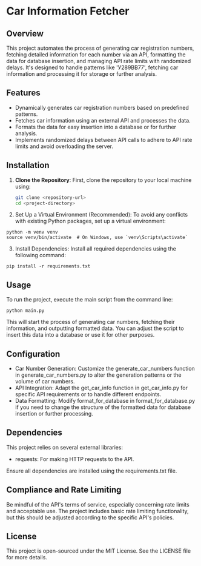 # Car Information Fetcher

## Overview
This project automates the process of generating car registration numbers, fetching detailed information for each number via an API, formatting the data for database insertion, and managing API rate limits with randomized delays. It's designed to handle patterns like 'У289ВВ77', fetching car information and processing it for storage or further analysis.

## Features
- Dynamically generates car registration numbers based on predefined patterns.
- Fetches car information using an external API and processes the data.
- Formats the data for easy insertion into a database or for further analysis.
- Implements randomized delays between API calls to adhere to API rate limits and avoid overloading the server.

## Installation

1. **Clone the Repository**: First, clone the repository to your local machine using:
   ```bash
   git clone <repository-url>
   cd <project-directory>

2. Set Up a Virtual Environment (Recommended): To avoid any conflicts with existing Python packages, set up a virtual environment:
```
python -m venv venv
source venv/bin/activate  # On Windows, use `venv\Scripts\activate`
```

3. Install Dependencies: Install all required dependencies using the following command:
```
pip install -r requirements.txt
```

## Usage

To run the project, execute the main script from the command line:
```
python main.py
```

This will start the process of generating car numbers, fetching their information, and outputting formatted data. You can adjust the script to insert this data into a database or use it for other purposes.

## Configuration

* Car Number Generation: Customize the generate_car_numbers function in generate_car_numbers.py to alter the generation patterns or the volume of car numbers.
* API Integration: Adapt the get_car_info function in get_car_info.py for specific API requirements or to handle different endpoints.
* Data Formatting: Modify format_for_database in format_for_database.py if you need to change the structure of the formatted data for database insertion or further processing.

## Dependencies

This project relies on several external libraries:

* requests: For making HTTP requests to the API.

Ensure all dependencies are installed using the requirements.txt file.

## Compliance and Rate Limiting

Be mindful of the API's terms of service, especially concerning rate limits and acceptable use. The project includes basic rate limiting functionality, but this should be adjusted according to the specific API's policies.

## License

This project is open-sourced under the MIT License. See the LICENSE file for more details.